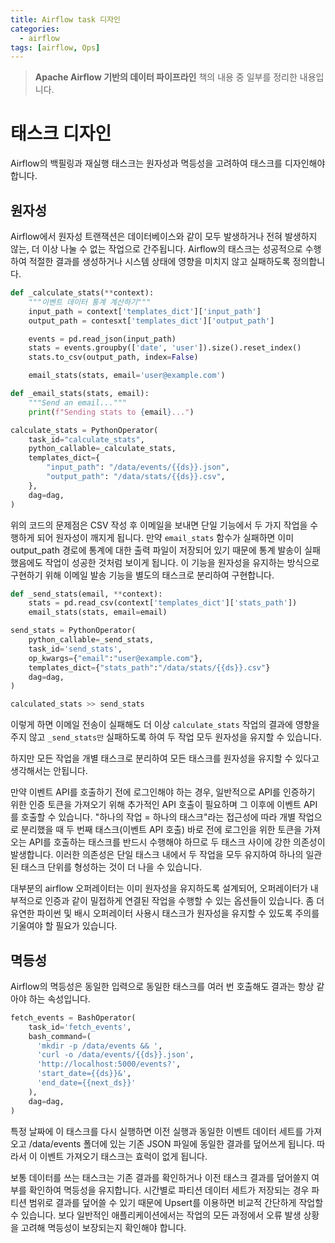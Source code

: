 ```yaml
---
title: Airflow task 디자인
categories:
  - airflow
tags: [airflow, Ops]
---
```

> __Apache Airflow 기반의 데이터 파이프라인__ 책의 내용 중 일부를 정리한 내용입니다.

# 태스크 디자인
Airflow의 백필링과 재실행 태스크는 원자성과 멱등성을 고려하여 태스크를 디자인해야 합니다.

## 원자성
Airflow에서 원자성 트랜잭션은 데이터베이스와 같이 모두 발생하거나 전혀 발생하지 않는, 더 이상 나눌 수 없는 작업으로 간주됩니다. Airflow의 태스크는 성공적으로 수행하여 적절한 결과를 생성하거나 시스템 상태에 영향을 미치지 않고 실패하도록 정의합니다.

```python
def _calculate_stats(**context):
    """이벤트 데이터 통계 계산하기"""
    input_path = context['templates_dict']['input_path']
    output_path = contesxt['templates_dict']['output_path']

    events = pd.read_json(input_path)
    stats = events.groupby(['date', 'user']).size().reset_index()
    stats.to_csv(output_path, index=False)

    email_stats(stats, email='user@example.com')

def _email_stats(stats, email):
    """Send an email..."""
    print(f"Sending stats to {email}...")

calculate_stats = PythonOperator(
    task_id="calculate_stats",
    python_callable=_calculate_stats,
    templates_dict={
        "input_path": "/data/events/{{ds}}.json",
        "output_path": "/data/stats/{{ds}}.csv",
    },
    dag=dag,
)
```

위의 코드의 문제점은 CSV 작성 후 이메일을 보내면 단일 기능에서 두 가지 작업을 수행하게 되어 원자성이 깨지게 됩니다. 만약 `email_stats` 함수가 실패하면 이미 output_path 경로에 통계에 대한 출력 파일이 저장되어 있기 때문에 통계 발송이 실패했음에도 작업이 성공한 것처럼 보이게 됩니다. 이 기능을 원자성을 유지하는 방식으로 구현하기 위해 이메일 발송 기능을 별도의 태스크로 분리하여 구현합니다.

```python
def _send_stats(email, **context):
    stats = pd.read_csv(context['templates_dict']['stats_path'])
    email_stats(stats, email=email)

send_stats = PythonOperator(
    python_callable=_send_stats,
    task_id='send_stats',
    op_kwargs={"email":"user@example.com"},
    templates_dict={"stats_path":"/data/stats/{{ds}}.csv"}
    dag=dag,
)

calculated_stats >> send_stats
```

이렇게 하면 이메일 전송이 실패해도 더 이상 `calculate_stats` 작업의 결과에 영향을 주지 않고 `_send_stats만` 실패하도록 하여 두 작업 모두 원자성을 유지할 수 있습니다.

하지만 모든 작업을 개별 태스크로 분리하여 모든 태스크를 원자성을 유지할 수 있다고 생각해서는 안됩니다. 

만약 이벤트 API를 호출하기 전에 로그인해야 하는 경우, 일반적으로 API를 인증하기 위한 인증 토큰을 가져오기 위해 추가적인 API 호출이 필요하며 그 이후에 이벤트 API를 호출할 수 있습니다. "하나의 작업 = 하나의 태스크"라는 접근성에 따라 개별 작업으로 분리했을 때 두 번째 태스크(이벤트 API 호출) 바로 전에 로그인을 위한 토큰을 가져오는 API를 호출하는 태스크를 반드시 수행해야 하므로 두 태스크 사이에 강한 의존성이 발생합니다. 이러한 의존성은 단일 태스크 내에서 두 작업을 모두 유지하여 하나의 일관된 태스크 단위를 형성하는 것이 더 나을 수 있습니다.

대부분의 airflow 오퍼레이터는 이미 원자성을 유지하도록 설계되어, 오퍼레이터가 내부적으로 인증과 같이 밀접하게 연결된 작업을 수행할 수 있는 옵션들이 있습니다. 좀 더 유연한 파이썬 및 배시 오퍼레이터 사용시 태스크가 원자성을 유지할 수 있도록 주의를 기울여야 할 필요가 있습니다.

## 멱등성
Airflow의 멱등성은 동일한 입력으로 동일한 태스크를 여러 번 호출해도 결과는 항상 같아야 하는 속성입니다.

```python
fetch_events = BashOperator(
    task_id='fetch_events',
    bash_command=(
      'mkdir -p /data/events && ',
      'curl -o /data/events/{{ds}}.json',
      'http://localhost:5000/events?',
      'start_date={{ds}}&',
      'end_date={{next_ds}}'
    ),
    dag=dag,
)
```

특정 날짜에 이 태스크를 다시 실행하면 이전 실행과 동일한 이벤트 데이터 세트를 가져오고 /data/events 폴더에 있는 기존 JSON 파일에 동일한 결과를 덮어쓰게 됩니다. 따라서 이 이벤트 가져오기 태스크는 효럭이 없게 됩니다.

보통 데이터를 쓰는 태스크는 기존 결과를 확인하거나 이전 태스크 결과를 덮어쓸지 여부를 확인하여 멱등성을 유지합니다. 시간별로 파티션 데이터 세트가 저장되는 경우 파티션 범위로 결과를 덮어쓸 수 있기 때문에 Upsert를 이용하면 비교적 간단하게 작업할 수 있습니다. 보다 일반적인 애플리케이션에서는 작업의 모든 과정에서 오류 발생 상황을 고려해 멱등성이 보장되는지 확인해야 합니다.
